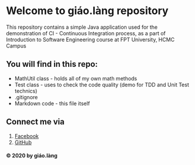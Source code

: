 # Welcome to giáo.làng repository
This repository contains a simple Java application used for the demonstration of CI - Continuous Integration process, as a part of Introduction to Software Engineering course at FPT University, HCMC Campus

## You will find in this repo:
* MathUtil class - holds all of my own math methods
* Test class - uses to check the code quality (demo for TDD and Unit Test technics)
* .gitignore
* Markdown code - this file itself

## Connect me via
1. [Facebook](https://facebook.com/giao.lang.bis)
2. [GitHub](https://github.com/doit-now)

#### © 2020 by giáo.làng
 
